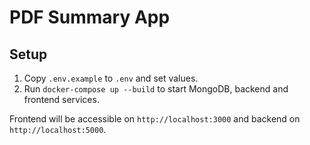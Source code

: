 # PDF Summary App

## Setup

1. Copy `.env.example` to `.env` and set values.
2. Run `docker-compose up --build` to start MongoDB, backend and frontend services.

Frontend will be accessible on `http://localhost:3000` and backend on `http://localhost:5000`.

